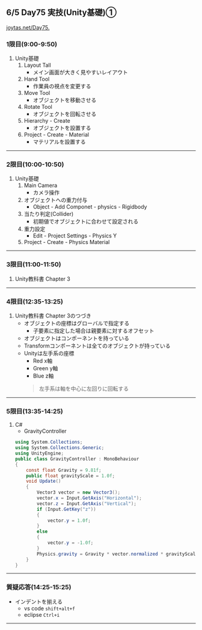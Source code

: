 ## 6/5 Day75 実技(Unity基礎)①
[joytas.net/Day75.]()
### 1限目(9:00-9:50)
1. Unity基礎
	1. Layout Tall
		- メイン画面が大きく見やすいレイアウト
	1. Hand Tool
		- 作業員の視点を変更する
	1. Move Tool
		- オブジェクトを移動させる
	1. Rotate Tool
		- オブジェクトを回転させる
	1. Hierarchy - Create
		- オブジェクトを設置する
	1. Project - Create - Material
		- マテリアルを設置する
---
### 2限目(10:00-10:50)
1. Unity基礎
	1. Main Camera
		- カメラ操作
	1. オブジェクトへの重力付与
		- Object - Add Componet - physics - Rigidbody
	1. 当たり判定(Collider)
		- 初期値でオブジェクトに合わせて設定される
	1. 重力設定
		- Edit - Project Settings - Physics Y
	1. Project - Create - Physics Material
---
### 3限目(11:00-11:50)
1. Unity教科書 Chapter 3
---
### 4限目(12:35-13:25)
1. Unity教科書 Chapter 3のつづき
	- オブジェクトの座標はグローバルで指定する
		- 子要素に指定した場合は親要素に対するオフセット
	- オブジェクトはコンポーネントを持っている
	- Transformコンポーネントは全てのオブジェクトが持っている
	- Unityは左手系の座標
		- Red x軸
		- Green y軸
		- Blue z軸
		> 左手系は軸を中心に左回りに回転する
---
### 5限目(13:35-14:25)
1. C#
	- GravityController
	~~~C#
	using System.Collections;
	using System.Collections.Generic;
	using UnityEngine;
	public class GravityController : MonoBehaviour
	{
		const float Gravity = 9.81f;
		public float gravityScale = 1.0f;
		void Update()
		{
			Vector3 vector = new Vector3();
			vector.x = Input.GetAxis("Horizontal");
			vector.z = Input.GetAxis("Vertical");
			if (Input.GetKey("z"))
			{
				vector.y = 1.0f;
			}
			else
			{
				vector.y = -1.0f;
			}
			Physics.gravity = Gravity * vector.normalized * gravityScale;
		}
	}
	~~~
---
### 質疑応答(14:25-15:25)
- インデントを揃える
	- vs code `shift+alt+f`
	- eclipse `Ctrl+i`
---
